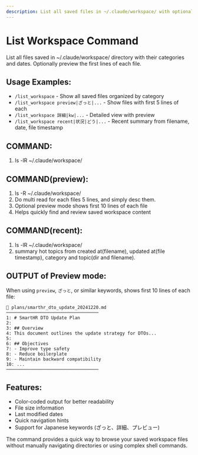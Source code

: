 ```yaml
---
description: List all saved files in ~/.claude/workspace/ with optional preview
---
```


# List Workspace Command

List all files saved in ~/.claude/workspace/ directory with their categories and dates. Optionally preview the first lines of each file.

## Usage Examples:
- `/list_workspace` - Show all saved files organized by category
- `/list_workspace preview|ざっと|...` - Show files with first 5 lines of each
- `/list_workspace 詳細|kw|...` - Detailed view with preview
- `/list_workspace recent|状況|どう|...` - Recent summary from filename, date, file timestamp

## COMMAND:
1. ls -lR ~/.claude/workspace/

## COMMAND(preview):
1. ls -R ~/.claude/workspace/
2. Do multi read for each files 5 lines, and simply desc them.
3. Optional preview mode shows first 10 lines of each file
4. Helps quickly find and review saved workspace content

## COMMAND(recent):
1. ls -lR ~/.claude/workspace/
2. summary hot topics from created at(filename), updated at(file timestamp), category and topic(dir and filename). 

## OUTPUT of Preview mode:
When using `preview`, `ざっと`, or similar keywords, shows first 10 lines of each file:

```
📄 plans/smarthr_dto_update_20241220.md
───────────────────────────────────
1: # SmartHR DTO Update Plan
2: 
3: ## Overview
4: This document outlines the update strategy for DTOs...
5: 
6: ## Objectives
7: - Improve type safety
8: - Reduce boilerplate
9: - Maintain backward compatibility
10: ...
───────────────────────────────────
```

## Features:
- Color-coded output for better readability
- File size information
- Last modified dates
- Quick navigation hints
- Support for Japanese keywords (ざっと、詳細、プレビュー)

The command provides a quick way to browse your saved workspace files without manually navigating directories or using complex shell commands.
